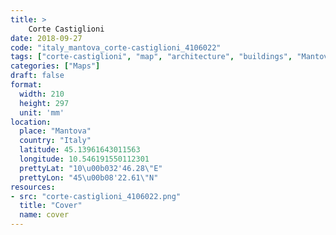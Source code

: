 ```yaml
---
title: > 
    Corte Castiglioni
date: 2018-09-27
code: "italy_mantova_corte-castiglioni_4106022"
tags: ["corte-castiglioni", "map", "architecture", "buildings", "Mantova", "Italy"]
categories: ["Maps"]
draft: false
format:
  width: 210
  height: 297
  unit: 'mm'
location:
  place: "Mantova"
  country: "Italy"
  latitude: 45.13961643011563
  longitude: 10.546191550112301
  prettyLat: "10\u00b032'46.28\"E"
  prettyLon: "45\u00b08'22.61\"N"
resources:
- src: "corte-castiglioni_4106022.png"
  title: "Cover"
  name: cover
---
```

